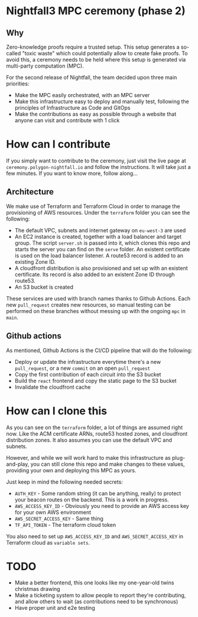 # Nightfall3 MPC ceremony (phase 2)

## Why

Zero-knowledge proofs require a trusted setup. This setup generates a so-called "toxic waste" which
could potentially allow to create fake proofs. To avoid this, a ceremony needs to be held where this
setup is generated via multi-party computation (MPC).

For the second release of Nightfall, the team decided upon three main priorities:

- Make the MPC easily orchestrated, with an MPC server
- Make this infrastructure easy to deploy and manually test, following the principles of
  Infrastructure as Code and GitOps
- Make the contributions as easy as possible through a website that anyone can visit and contribute
  with 1 click

# How can I contribute

If you simply want to contribute to the ceremony, just visit the live page at
`ceremony.polygon-nightfall.io` and follow the instructions. It will take just a few minutes. If you
want to know more, follow along...

## Architecture

We make use of Terraform and Terraform Cloud in order to manage the provisioning of AWS resources.
Under the `terraform` folder you can see the following:

- The default VPC, subnets and internet gateway on `eu-west-3` are used
- An EC2 instance is created, together with a load balancer and target group. The script `server.sh`
  is passed into it, which clones this repo and starts the server you can find on the `serve`
  folder. An existent certificate is used on the load balancer listener. A route53 record is added
  to an existing Zone ID.
- A cloudfront distribution is also provisioned and set up with an existent certificate. Its record
  is also added to an existent Zone ID through route53.
- An S3 bucket is created

These services are used with branch names thanks to Github Actions. Each new `pull_request` creates
new resources, so manual testing can be performed on these branches without messing up with the
ongoing `mpc` in `main`.

## Github actions

As mentioned, Github Actions is the CI/CD pipeline that will do the following:

- Deploy or update the infrastructure everytime there's a new `pull_request`, or a new `commit` on
  an open `pull_request`
- Copy the first contribution of each circuit into the S3 bucket
- Build the `react` frontend and copy the static page to the S3 bucket
- Invalidate the cloudfront cache

# How can I clone this

As you can see on the `terraform` folder, a lot of things are assumed right now. Like the ACM
certificate ARNs, route53 hosted zones, and cloudfront distribution zones. It also assumes you can
use the default VPC and subnets.

However, and while we will work hard to make this infrastructure as plug-and-play, you can still
clone this repo and make changes to these values, providing your own and deploying this MPC as
yours.

Just keep in mind the following needed secrets:

- `AUTH_KEY` - Some random string (it can be anything, really) to protect your beacon routes on the
  backend. This is a work in progress.
- `AWS_ACCESS_KEY_ID` - Obviously you need to provide an AWS access key for your own AWS environment
- `AWS_SECRET_ACCESS_KEY` - Same thing
- `TF_API_TOKEN` - The terraform cloud token

You also need to set up `AWS_ACCESS_KEY_ID` and `AWS_SECRET_ACCESS_KEY` in Terraform cloud as
`variable sets`.

# TODO

- Make a better frontend, this one looks like my one-year-old twins christmas drawing
- Make a ticketing system to allow people to report they're contributing, and allow others to wait
  (as contributions need to be synchronous)
- Have proper unit and e2e testing
